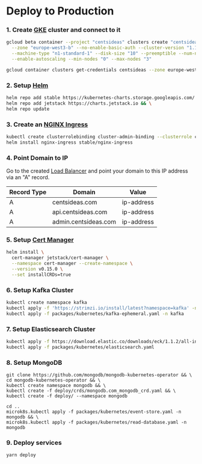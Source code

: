# Deploy to Production

### 1. Create [GKE](https://cloud.google.com/kubernetes-engine) cluster and connect to it

```bash
gcloud beta container --project "centsideas" clusters create "centsideas"\
  --zone "europe-west3-b" --no-enable-basic-auth --cluster-version "1.16.9-gke.6"\
  --machine-type "n1-standard-1" --disk-size "10" --preemptible --num-nodes "3"\
  --enable-autoscaling --min-nodes "0" --max-nodes "3"

gcloud container clusters get-credentials centsideas --zone europe-west3-b --project centsideas
```

### 2. Setup [Helm](https://helm.sh/)

```bash
helm repo add stable https://kubernetes-charts.storage.googleapis.com/ && \
helm repo add jetstack https://charts.jetstack.io && \
helm repo update
```

### 3. Create an [NGINX Ingress](https://github.com/kubernetes/ingress-nginx)

```bash
kubectl create clusterrolebinding cluster-admin-binding --clusterrole cluster-admin --user $(gcloud config get-value account) && \
helm install nginx-ingress stable/nginx-ingress
```

### 4. Point Domain to IP

Go to the created [Load Balancer](https://console.cloud.google.com/net-services/loadbalancing/loadBalancers/list) and point your domain to this IP address via an "A" record.

| Record Type | Domain               | Value      |
| ----------- | -------------------- | ---------- |
| A           | centsideas.com       | ip-address |
| A           | api.centsideas.com   | ip-address |
| A           | admin.centsideas.com | ip-address |

### 5. Setup [Cert Manager](https://github.com/helm/charts/tree/master/stable/cert-manager)

```bash
helm install \
  cert-manager jetstack/cert-manager \
  --namespace cert-manager --create-namespace \
  --version v0.15.0 \
  --set installCRDs=true
```

### 6. Setup Kafka Cluster

```bash
kubectl create namespace kafka
kubectl apply -f 'https://strimzi.io/install/latest?namespace=kafka' -n kafka
kubectl apply -f packages/kubernetes/kafka-ephemeral.yaml -n kafka
```

### 7. Setup Elasticsearch Cluster

```bash
kubectl apply -f https://download.elastic.co/downloads/eck/1.1.2/all-in-one.yaml
kubectl apply -f packages/kubernetes/elasticsearch.yaml
```

### 8. Setup MongoDB

```
git clone https://github.com/mongodb/mongodb-kubernetes-operator && \
cd mongodb-kubernetes-operator && \
kubectl create namespace mongodb && \
kubectl create -f deploy/crds/mongodb.com_mongodb_crd.yaml && \
kubectl create -f deploy/ --namespace mongodb

cd ..
microk8s.kubectl apply -f packages/kubernetes/event-store.yaml -n mongodb && \
microk8s.kubectl apply -f packages/kubernetes/read-database.yaml -n mongodb
```

### 9. Deploy services

```bash
yarn deploy
```
